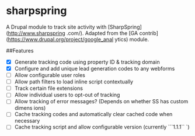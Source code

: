 sharpspring
===========

A Drupal module to track site activity with [SharpSpring](http://www.sharpspring
.com/). Adapted from the [GA contrib](https://www.drupal.org/project/google_anal
ytics) module.

##Features
- [x] Generate tracking code using property ID & tracking domain
- [x] Configure and add unique lead generation codes to any webforms
- [ ] Allow configurable user roles
- [ ] Allow path filters to load inline script contextually
- [ ] Track certain file extensions
- [ ] Allow individual users to opt-out of tracking
- [ ] Allow tracking of error messages? (Depends on whether SS has custom dimens
ions)
- [ ] Cache tracking codes and automatically clear cached code when necessary
- [ ] Cache tracking script and allow configurable version (currently ```1.1.1``
`)